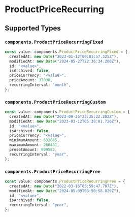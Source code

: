 # ProductPriceRecurring


## Supported Types

### `components.ProductPriceRecurringFixed`

```typescript
const value: components.ProductPriceRecurringFixed = {
  createdAt: new Date("2023-01-12T00:01:57.325Z"),
  modifiedAt: new Date("2024-05-27T22:36:34.200Z"),
  id: "<value>",
  isArchived: false,
  priceCurrency: "<value>",
  priceAmount: 37030,
  recurringInterval: "month",
};
```

### `components.ProductPriceRecurringCustom`

```typescript
const value: components.ProductPriceRecurringCustom = {
  createdAt: new Date("2023-09-26T23:35:22.282Z"),
  modifiedAt: new Date("2023-03-12T05:38:01.720Z"),
  id: "<value>",
  isArchived: false,
  priceCurrency: "<value>",
  minimumAmount: 632885,
  maximumAmount: 266461,
  presetAmount: 909583,
  recurringInterval: "year",
};
```

### `components.ProductPriceRecurringFree`

```typescript
const value: components.ProductPriceRecurringFree = {
  createdAt: new Date("2022-03-16T05:59:47.707Z"),
  modifiedAt: new Date("2024-05-09T03:50:58.829Z"),
  id: "<value>",
  isArchived: false,
  recurringInterval: "year",
};
```

